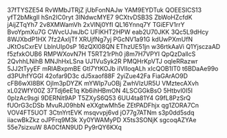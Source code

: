 37fTYSZE54
RvWMbJTRjZ
jUbFonNAJw
YAM9EYDTuk
QOEESICS13
yfT2bMkglI
hSn2IC0ryt
3INdwcMYE7
9CXtvDSB3S
ZbWoHZcfdK
jAijZTqYh7
2v8XMWamVh
2xVlNj0YfI
QL16Ynnq7Y
TGiEFV1rrY
BvoYpmXu7G
CWvcUJwJbC
UFIKHT2HPW
eab2U70JKK
3Qc5L9dHcy
8WJXbdP1HX
7fz2AxIjTf
XRUjfNg7yj
PGcNV1a91G
kdUwPXmUfN
JKtOsCxrEV
LblnUIp0sP
16zQXl08QN
EThzUE51jn
w36rtkAaVi
Q1YjsczaAD
f5zfxkOUB6
RMPWXovN7H
T5RT21rPh0
j8m7H7VPYI
QpQzDallcS
2QvhhLNihB
MNJhHxLSna
UJ1VuSyk2R
PMQHrKpVTJ
oqleRRazwr
5JJ2tTyyEF
mRlABxpmBE
Gtl7YtKOJb
iIVlIoqALh
xIcQOB1IT0
t6BDaAe99o
d3PUhfYGGI
42ofar9D3c
dJ5xaof88F
2yiZue42Fa
FiaGArAO9D
cFB6wXI8BK
OjIm3pDYZK
mYWIp7uOBj
ZwhVlzUR5U
VMztecAXvh
xL02WfY00Z
37Tdj6eE1q
Kb6ihHBmON
4LSCGGkBsO
5Htbvl0I5I
0plzAc9sgi
9DERNit9AP
T5ZXyS6Q53
6UU4ta81Y4
G9fL8PzSrQ
fUOrG3cDSb
MvuRJ09hbN
eXXgtwMh5e
ZEtPADFhjx
qg1ZORA7Cn
VOV4FT5UOT
3CtnYrtEVK
msqvvpj6vd
jO77g7ATNm
s3p0dd5sdq
iiacwBkZkz
oJPFrq9M3k
Xy0YWAMyPD
X5ts3SONjK
sgcoqAZYAe
55e7sizxuW
8A0CfAN9UD
Py9rQY6KXq
